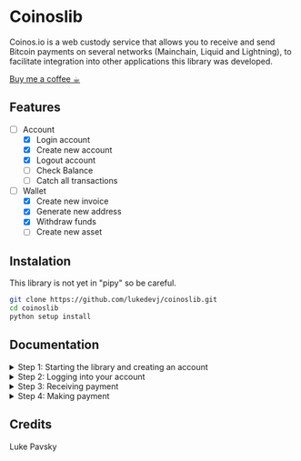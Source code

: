 # Coinoslib
Coinos.io is a web custody service that allows you to receive and send Bitcoin payments on several networks (Mainchain, Liquid and Lightning), to facilitate integration into other applications this library was developed.

[Buy me a coffee ☕︎](https://coinos.io/lukedevj)

## Features

- [ ] Account
  - [x] Login account
  - [x] Create new account
  - [x] Logout account
  - [ ] Check Balance
  - [ ] Catch all transactions
- [ ] Wallet
  - [x] Create new invoice
  - [x] Generate new address
  - [x] Withdraw funds
  - [ ] Create new asset  

## Instalation
<p> This library is not yet in "pipy" so be careful. </p>

```bash
git clone https://github.com/lukedevj/coinoslib.git
cd coinoslib
python setup install
```

## Documentation

<details>
<summary>Step 1: Starting the library and creating an account</summary>

```python
>>> from coinoslib import coinos
>>> from coinoslib import bitcoin
>>> from coinoslib import liquid
>>> from coinoslib import lightning
>>>
>>> username = 'admin'
>>> password = 'admin'
>>>
>>> create = coinos.create(username=username, password=password)
{'id': 14308, 'account_id': 20206, 'fiat': False, 'unit': ...}
```
</details>

<details>
<summary>Step 2: Logging into your account</summary>

```python
>>> login = coinos.login(username=username, password=password)
{'user': {'id': 14308, 'account': {'contract': None, 'id': ...}...}...}
```
</details>


<details>
<summary>Step 3: Receiving payment</summary>

```python
>>> bitcoin_address = bitcoin.address()
{'address': 'bc1q3q5cewpkvdam72xkzeav7q2nyun6vs39ll72zm'}
>>>
>>> liquid_address = liquid.address()
{'address': 'GrCPNDuttDLWt6dFycMPszMeTVXRjdrbox', 'confidentialAddress': 'VJLDLJLuxKMM42UzRkZEYE67ygngd6nQKShuULyUa3zKy4W1QKUsLdZJBekAkFrAPQCsigcfCn27pij9'}
>>>
>>> lightning_invoice = lightning.invoice(value=1, description="Hello, word!")
lnbc10n1psdey60pp55t0xp5ewqsptmtfd2agcsau82p2k74tjeq5rag06zn9phpuwrcnsdq5fpjkcmr09ss8wmmjvssscqzpgsp5u93sd4lw59sy96phtnyyekker44ww467v3zf00vs8mn4e4z7csrq9qyyssqte5j3pck3xl7xdjw03392rt2uy4pszcs7pxplryullg8h73l7zx4g2sg6uhslfl4qqzws84xay2jku3mlh0jj9rc7m5nhjexth4mw8spx0y279
```
</details>

<details>
<summary>Step 4: Making payment</summary>

```python
>>> liquid_withdraw = liquid.withdraw(
  address='VJLDLJLuxKMM42UzRkZEYE67ygngd6nQKShuULyUa3zKy4W3EJfUv7dnyGQwdrkQHESt4e3FjzCqc3zK', 
  value=10000, 
  feerate=1,
  asset=login['user']['account']['asset']
)
{"id":5234,"path":null,"createdAt":"2021-06-30T16:03:53.625Z","updatedAt":"2021-06-30T16:03:53.625Z",...}
>>>
>>> bitcoin_withdraw = bitcoin.withdraw(
  address='bc1q7f7vw85hyxc78zpulgu0hhe2gt6qtf86ne5l5x', 
  value=10000, 
  feerate=1,
  asset=login['user']['account']['asset']  
)
{"id":5627,"path":null,"createdAt":"2021-06-30T17:05:13.10Z","updatedAt":"2021-06-30T17:05:13.10Z",...}
>>>
>>> lightning_withdraw = lightning.withdraw(
invoice='lnbc10n1psdex05pp5fmjekp9j6qzwltsxmwv9u9qhp4ff080g9q56w4cdf7z9vdvm2y0qdqqxq9p5hsqrzjqtqkejjy2c44jrwj08y5ygqtmn8af7vscwnflttzpsgw7tuz9r407le3wgayerjssyqqqqd3qqqq89gqjqsp5qypqxpq9qcrsszg2pvxq6rs0zqg3yyc5z5tpwxqergd3c8g7rusq9qypqsq4k4yxye4mxztzx2aqy5d7ay8mkgqxma9rxgzyxyfnna33wfnze4r3vwvwppeqdd20h5k3ahar5z6qpcfk8adv7dlt6j2jmsj6vnpefsqjk8nvd'
)
{"id":5627,"path":null,"createdAt":"2021-06-30T17:05:13.10Z","updatedAt":"2021-06-30T17:05:13.10Z",...}
```
</details>

## Credits
<footer> Luke Pavsky </footer>
